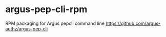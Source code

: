 argus-pep-cli-rpm
=================

RPM packaging for Argus pepcli command line https://github.com/argus-authz/argus-pep-cli
